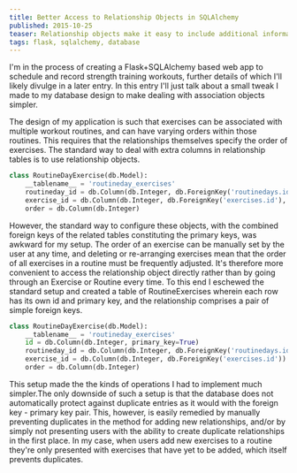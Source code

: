 ```yaml
---
title: Better Access to Relationship Objects in SQLAlchemy
published: 2015-10-25
teaser: Relationship objects make it easy to include additional information about the nature of the relationship between two entities. However, it can still be clumsy to work with them using the standard configuration.
tags: flask, sqlalchemy, database
---
```


I'm in the process of creating a Flask+SQLAlchemy based web app to schedule and record strength training workouts, further details of which I'll likely divulge in a later entry. In this entry I'll just talk about a small tweak I made to my database design to make dealing with association objects simpler.

The design of my application is such that exercises can be associated with multiple workout routines, and can have varying orders within those routines. This requires that the relationships themselves specify the order of exercises. The standard way to deal with extra columns in relationship tables is to use relationship objects.

```Python
class RoutineDayExercise(db.Model):
    __tablename__ = 'routineday_exercises'
    routineday_id = db.Column(db.Integer, db.ForeignKey('routinedays.id'), primary_key=True)
    exercise_id = db.Column(db.Integer, db.ForeignKey('exercises.id'), primary_key=True)
    order = db.Column(db.Integer)
```

However, the standard way to configure these objects, with the combined foreign keys of the related tables constituting the primary keys, was awkward for my setup. The order of an exercise can be manually set by the user at any time, and deleting or re-arranging exercises mean that the order of all exercises in a routine must be frequently adjusted. It's therefore more convenient to access the relationship object directly rather than by going through an Exercise or Routine every time. To this end I eschewed the standard setup and created a table of RoutineExercises wherein each row has its own id and primary key, and the relationship comprises a pair of simple foreign keys.

```Python
class RoutineDayExercise(db.Model):
    __tablename__ = 'routineday_exercises'
    id = db.Column(db.Integer, primary_key=True)
    routineday_id = db.Column(db.Integer, db.ForeignKey('routinedays.id'))
    exercise_id = db.Column(db.Integer, db.ForeignKey('exercises.id'))
    order = db.Column(db.Integer)
```

This setup made the the kinds of operations I had to implement much simpler.The only downside of such a setup is that the database does not automatically protect against duplicate entries as it would with the foreign key - primary key pair. This, however, is easily remedied by manually preventing duplicates in the method for adding new relationships, and/or by simply not presenting users with the ability to create duplicate relationships in the first place. In my case, when users add new exercises to a routine they're only presented with exercises that have yet to be added, which itself prevents duplicates.
